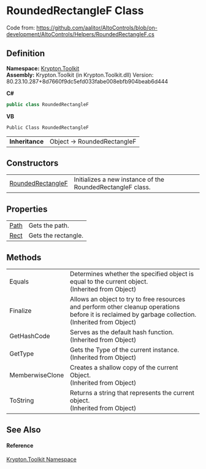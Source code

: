 # RoundedRectangleF Class


Code from: https://github.com/aalitor/AltoControls/blob/on-development/AltoControls/Helpers/RoundedRectangleF.cs



## Definition
**Namespace:** <a href="79d2eac2-21f4-54ff-7552-b20c33c30600.md">Krypton.Toolkit</a>  
**Assembly:** Krypton.Toolkit (in Krypton.Toolkit.dll) Version: 80.23.10.287+8d7660f9dc5efd033fabe008ebfb904beab6d444

**C#**
``` C#
public class RoundedRectangleF
```
**VB**
``` VB
Public Class RoundedRectangleF
```

<table><tr><td><strong>Inheritance</strong></td><td>Object  →  RoundedRectangleF</td></tr>
</table>



## Constructors
<table>
<tr>
<td><a href="06d996cf-dd57-18b0-23f2-f92ae48fe22a.md">RoundedRectangleF</a></td>
<td>Initializes a new instance of the RoundedRectangleF class.</td></tr>
</table>

## Properties
<table>
<tr>
<td><a href="6769a4a7-bc83-2f2a-322c-70d95afc4a70.md">Path</a></td>
<td>Gets the path.</td></tr>
<tr>
<td><a href="fa02f648-e0f2-daf2-e8e8-38998e1c0b6b.md">Rect</a></td>
<td>Gets the rectangle.</td></tr>
</table>

## Methods
<table>
<tr>
<td>Equals</td>
<td>Determines whether the specified object is equal to the current object.<br />(Inherited from Object)</td></tr>
<tr>
<td>Finalize</td>
<td>Allows an object to try to free resources and perform other cleanup operations before it is reclaimed by garbage collection.<br />(Inherited from Object)</td></tr>
<tr>
<td>GetHashCode</td>
<td>Serves as the default hash function.<br />(Inherited from Object)</td></tr>
<tr>
<td>GetType</td>
<td>Gets the Type of the current instance.<br />(Inherited from Object)</td></tr>
<tr>
<td>MemberwiseClone</td>
<td>Creates a shallow copy of the current Object.<br />(Inherited from Object)</td></tr>
<tr>
<td>ToString</td>
<td>Returns a string that represents the current object.<br />(Inherited from Object)</td></tr>
</table>

## See Also


#### Reference
<a href="79d2eac2-21f4-54ff-7552-b20c33c30600.md">Krypton.Toolkit Namespace</a>  
